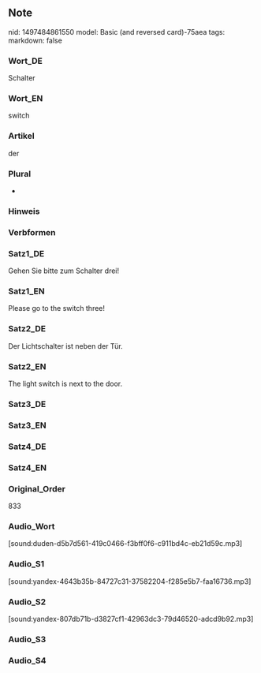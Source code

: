## Note
nid: 1497484861550
model: Basic (and reversed card)-75aea
tags: 
markdown: false

### Wort_DE
Schalter

### Wort_EN
switch

### Artikel
der

### Plural
-

### Hinweis


### Verbformen


### Satz1_DE
Gehen Sie bitte zum Schalter drei!

### Satz1_EN
Please go to the switch three!

### Satz2_DE
Der Lichtschalter ist neben der Tür.

### Satz2_EN
The light switch is next to the door.

### Satz3_DE


### Satz3_EN


### Satz4_DE


### Satz4_EN


### Original_Order
833

### Audio_Wort
[sound:duden-d5b7d561-419c0466-f3bff0f6-c911bd4c-eb21d59c.mp3]

### Audio_S1
[sound:yandex-4643b35b-84727c31-37582204-f285e5b7-faa16736.mp3]

### Audio_S2
[sound:yandex-807db71b-d3827cf1-42963dc3-79d46520-adcd9b92.mp3]

### Audio_S3


### Audio_S4

